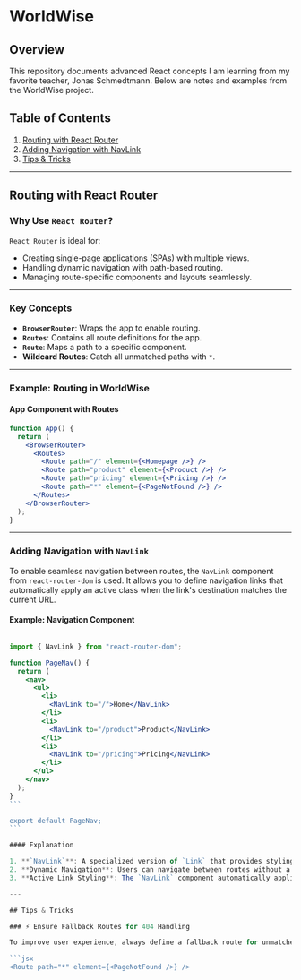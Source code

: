 <!-- @format -->

# WorldWise

## Overview

This repository documents advanced React concepts I am learning from my favorite teacher, Jonas Schmedtmann. Below are notes and examples from the WorldWise project.

## Table of Contents

1. [Routing with React Router](#routing-with-react-router)
2. [Adding Navigation with NavLink](#adding-navigation-with-navlink)
3. [Tips & Tricks](#tips--tricks)

---

## Routing with React Router

### Why Use `React Router`?

`React Router` is ideal for:

- Creating single-page applications (SPAs) with multiple views.
- Handling dynamic navigation with path-based routing.
- Managing route-specific components and layouts seamlessly.

---

### Key Concepts

- **`BrowserRouter`**: Wraps the app to enable routing.
- **`Routes`**: Contains all route definitions for the app.
- **`Route`**: Maps a path to a specific component.
- **Wildcard Routes**: Catch all unmatched paths with `*`.

---

### Example: Routing in WorldWise

#### App Component with Routes

```jsx
function App() {
  return (
    <BrowserRouter>
      <Routes>
        <Route path="/" element={<Homepage />} />
        <Route path="product" element={<Product />} />
        <Route path="pricing" element={<Pricing />} />
        <Route path="*" element={<PageNotFound />} />
      </Routes>
    </BrowserRouter>
  );
}
```

---

### Adding Navigation with `NavLink`

To enable seamless navigation between routes, the `NavLink` component from `react-router-dom` is used. It allows you to define navigation links that automatically apply an active class when the link's destination matches the current URL.

#### Example: Navigation Component

````jsx

import { NavLink } from "react-router-dom";

function PageNav() {
  return (
    <nav>
      <ul>
        <li>
          <NavLink to="/">Home</NavLink>
        </li>
        <li>
          <NavLink to="/product">Product</NavLink>
        </li>
        <li>
          <NavLink to="/pricing">Pricing</NavLink>
        </li>
      </ul>
    </nav>
  );
}
```

export default PageNav;
```

#### Explanation

1. **`NavLink`**: A specialized version of `Link` that provides styling for active links.
2. **Dynamic Navigation**: Users can navigate between routes without a page reload, creating a seamless SPA experience.
3. **Active Link Styling**: The `NavLink` component automatically applies an `active` class to the link that corresponds to the current route.

---

## Tips & Tricks

### ⚡ Ensure Fallback Routes for 404 Handling

To improve user experience, always define a fallback route for unmatched paths. For example:

```jsx
<Route path="*" element={<PageNotFound />} />
````
